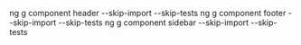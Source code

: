 ng g component header --skip-import --skip-tests
ng g component footer --skip-import --skip-tests
ng g component sidebar --skip-import --skip-tests
